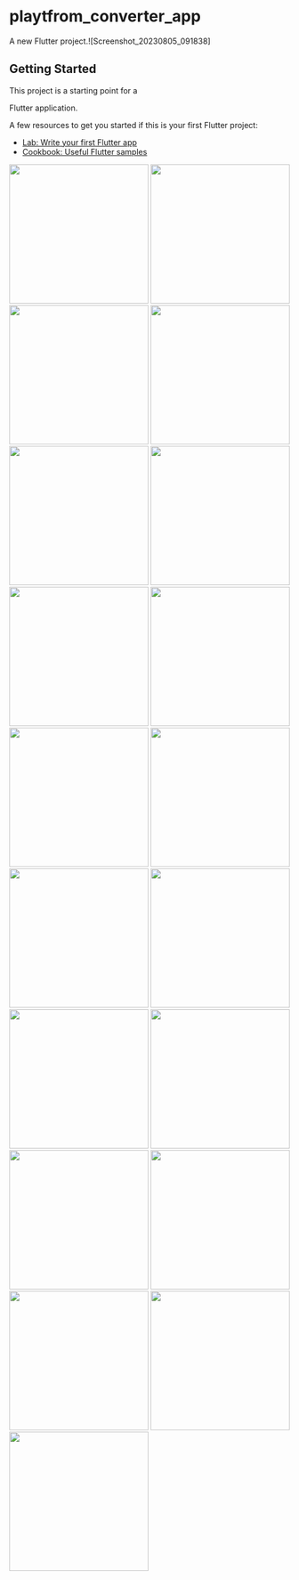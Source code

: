 # playtfrom_converter_app

A new Flutter project.![Screenshot_20230805_091838]

## Getting Started


This project is a starting point for a 

Flutter application.

A few resources to get you started if this is your first Flutter project:

- [Lab: Write your first Flutter app](https://docs.flutter.dev/get-started/codelab)
- [Cookbook: Useful Flutter samples](https://docs.flutter.dev/cookbook)
<img src ="https://github.com/NeelManiya25/Platform_Converter_App/assets/131368162/6ca23874-c5d0-44c9-bf4f-4213c12dd232" width="250px">
<img src ="https://github.com/NeelManiya25/Platform_Converter_App/assets/131368162/5a2bc2b5-503f-438a-b930-67153244bbc5" width="250px">
<img src ="https://github.com/NeelManiya25/Platform_Converter_App/assets/131368162/81fe8df4-2569-4f72-9a80-2f9c86c2e06d" width="250px">
<img src ="https://github.com/NeelManiya25/Platform_Converter_App/assets/131368162/0cbf5a77-6b38-48a6-9908-f4bfd4ae02e5" width="250px">
<img src ="https://github.com/NeelManiya25/Platform_Converter_App/assets/131368162/774dc40e-eccb-4f30-9cbf-4999c9d42dbc" width="250px">
<img src ="https://github.com/NeelManiya25/Platform_Converter_App/assets/131368162/cc41663a-fa33-4964-b04a-d1b536b6ea09" width="250px">
<img src ="https://github.com/NeelManiya25/Platform_Converter_App/assets/131368162/81a8dd18-77e5-4938-8cda-b699f46ed6e9" width="250px">
<img src ="https://github.com/NeelManiya25/Platform_Converter_App/assets/131368162/0e044efa-e365-4547-b12b-4515b0ad9a5b" width="250px">
<img src ="https://github.com/NeelManiya25/Platform_Converter_App/assets/131368162/dc33c37c-b728-4fe0-ae8b-10785800e6e8" width="250px">
<img src ="https://github.com/NeelManiya25/Platform_Converter_App/assets/131368162/e209db54-7fb3-41b5-aec9-95e098378f7d" width="250px">
<img src ="https://github.com/NeelManiya25/Platform_Converter_App/assets/131368162/26d94a77-ca5a-4b0e-8628-c3da61cde9d3" width="250px">
<img src ="https://github.com/NeelManiya25/Platform_Converter_App/assets/131368162/8deabd0b-fa1b-4b3a-96f2-f83f36896012" width="250px">
<img src ="https://github.com/NeelManiya25/Platform_Converter_App/assets/131368162/87e47402-b753-451a-8c64-2300c6188869" width="250px">
<img src ="https://github.com/NeelManiya25/Platform_Converter_App/assets/131368162/7dca48ea-645c-4cc4-9f33-dbce39683c9c" width="250px">
<img src ="https://github.com/NeelManiya25/Platform_Converter_App/assets/131368162/2ca42660-25d7-4421-b152-d841701a5546" width="250px">
<img src ="https://github.com/NeelManiya25/Platform_Converter_App/assets/131368162/8af1e421-5b8e-4f09-9996-397017ba8d41" width="250px">
<img src ="https://github.com/NeelManiya25/Platform_Converter_App/assets/131368162/1e46b206-cc06-43ae-95ad-19d33e3299ce" width="250px">
<img src ="https://github.com/NeelManiya25/Platform_Converter_App/assets/131368162/8662de24-5bd6-48af-9495-f22d28800c34" width="250px">
<img src ="https://github.com/NeelManiya25/Platform_Converter_App/assets/131368162/59b66b8f-5bf7-4e8d-9f9a-fbfe1a5c0711" width="250px">
